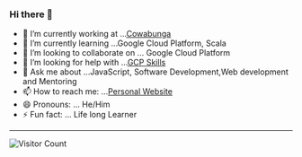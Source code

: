 ### Hi there 👋

- 🔭 I’m currently working at ...[Cowabunga](https://www.cowabunga.co.za)
- 🌱 I’m currently learning ...Google Cloud Platform, Scala
- 👯 I’m looking to collaborate on ... Google Cloud Platform
- 🤔 I’m looking for help with ...[GCP Skills](https://google.qwiklabs.com/public_profiles/e60a2f26-47dc-4d7c-a7d0-c4e21280e498)
- 💬 Ask me about ...JavaScript, Software Development,Web development and Mentoring
- 📫 How to reach me: ...[Personal Website](https://www.sibabalweqamata.co.za)
- 😄 Pronouns: ... He/Him
- ⚡ Fun fact: ... Life long Learner



---------------------------------------
![Visitor Count](https://profile-counter.glitch.me/{sibabalwe-qamata}/count.svg)
